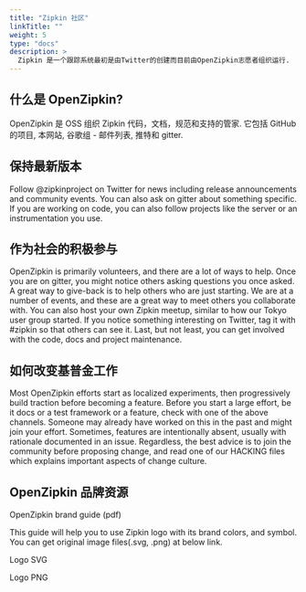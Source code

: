 ```yaml
---
title: "Zipkin 社区"
linkTitle: ""
weight: 5
type: "docs"
description: >
  Zipkin 是一个跟踪系统最初是由Twitter的创建而目前由OpenZipkin志愿者组织运行.
---
```


## 什么是 OpenZipkin?

OpenZipkin 是 OSS 组织 Zipkin 代码，文档，规范和支持的管家.
它包括 GitHub 的项目, 本网站, 谷歌组 - 邮件列表, 推特和 gitter.

## 保持最新版本

Follow @zipkinproject on Twitter for news including release announcements and community events. You can also ask on gitter about something specific. If you are working on code, you can also follow projects like the server or an instrumentation you use.

## 作为社会的积极参与

OpenZipkin is primarily volunteers, and there are a lot of ways to help. Once you are on gitter, you might notice others asking questions you once asked. A great way to give-back is to help others who are just starting. We are at a number of events, and these are a great way to meet others you collaborate with. You can also host your own Zipkin meetup, similar to how our Tokyo user group started. If you notice something interesting on Twitter, tag it with #zipkin so that others can see it. Last, but not least, you can get involved with the code, docs and project maintenance.

## 如何改变基普金工作

Most OpenZipkin efforts start as localized experiments, then progressively build traction before becoming a feature. Before you start a large effort, be it docs or a test framework or a feature, check with one of the above channels. Someone may already have worked on this in the past and might join your effort. Sometimes, features are intentionally absent, usually with rationale documented in an issue. Regardless, the best advice is to join the community before proposing change, and read one of our HACKING files which explains important aspects of change culture.

## OpenZipkin 品牌资源

OpenZipkin brand guide (pdf)

This guide will help you to use Zipkin logo with its brand colors, and symbol. You can get original image files(.svg, .png) at below link.

Logo SVG

Logo PNG
